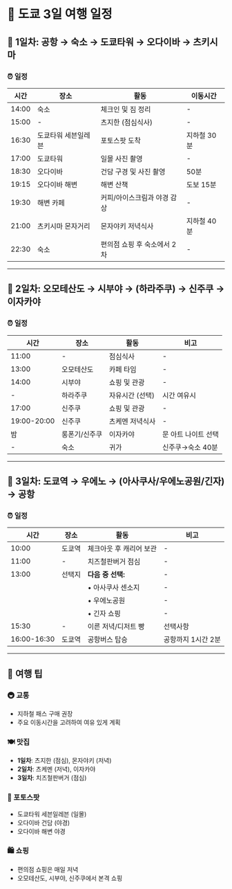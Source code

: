# 🗾 도쿄 3일 여행 일정

## 📅 1일차: 공항 → 숙소 → 도쿄타워 → 오다이바 → 츠키시마

### ⏰ 일정
| 시간 | 장소 | 활동 | 이동시간 |
|------|------|------|----------|
| 14:00 | 숙소 | 체크인 및 짐 정리 | - |
| 15:00 | - | 츠지한 (점심식사) | - |
| 16:30 | 도쿄타워 세븐일레븐 | 포토스팟 도착 | 지하철 30분 |
| 17:00 | 도쿄타워 | 일몰 사진 촬영 | - |
| 18:30 | 오다이바 | 건담 구경 및 사진 촬영 | 50분 |
| 19:15 | 오다이바 해변 | 해변 산책 | 도보 15분 |
| 19:30 | 해변 카페 | 커피/아이스크림과 야경 감상 | - |
| 21:00 | 츠키시마 몬자거리 | 몬자야키 저녁식사 | 지하철 40분 |
| 22:30 | 숙소 | 편의점 쇼핑 후 숙소에서 2차 | - |

---

## 📅 2일차: 오모테산도 → 시부야 → (하라주쿠) → 신주쿠 → 이자카야

### ⏰ 일정
| 시간 | 장소 | 활동 | 비고 |
|------|------|------|------|
| 11:00 | - | 점심식사 | - |
| 13:00 | 오모테산도 | 카페 타임 | - |
| 14:00 | 시부야 | 쇼핑 및 관광 | - |
| - | 하라주쿠 | 자유시간 (선택) | 시간 여유시 |
| 17:00 | 신주쿠 | 쇼핑 및 관광 | - |
| 19:00-20:00 | 신주쿠 | 츠케멘 저녁식사 | - |
| 밤 | 롱폰기/신주쿠 | 이자카야 | 문 아트 나이트 선택 |
| - | 숙소 | 귀가 | 신주쿠→숙소 40분 |

---

## 📅 3일차: 도쿄역 → 우에노 → (아사쿠사/우에노공원/긴자) → 공항

### ⏰ 일정
| 시간 | 장소 | 활동 | 비고 |
|------|------|------|------|
| 10:00 | 도쿄역 | 체크아웃 후 캐리어 보관 | - |
| 11:00 | - | 치즈철판버거 점심 | - |
| 13:00 | 선택지 | **다음 중 선택:** | - |
| | | • 아사쿠사 센소지 | - |
| | | • 우에노공원 | - |
| | | • 긴자 쇼핑 | - |
| 15:30 | - | 이른 저녁/디저트 빵 | 선택사항 |
| 16:00-16:30 | 도쿄역 | 공항버스 탑승 | 공항까지 1시간 2분 |

---

## 📝 여행 팁

### 🚇 교통
- 지하철 패스 구매 권장
- 주요 이동시간을 고려하여 여유 있게 계획

### 🍽️ 맛집
- **1일차**: 츠지한 (점심), 몬자야키 (저녁)
- **2일차**: 츠케멘 (저녁), 이자카야
- **3일차**: 치즈철판버거 (점심)

### 📸 포토스팟
- 도쿄타워 세븐일레븐 (일몰)
- 오다이바 건담 (야경)
- 오다이바 해변 야경

### 🛍️ 쇼핑
- 편의점 쇼핑은 매일 저녁
- 오모테산도, 시부야, 신주쿠에서 본격 쇼핑